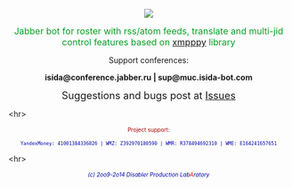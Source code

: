 <p align='center'>
<img src='http://osiris-bot.googlecode.com/files/osiris_logo.png' />
</p>
<p align='center'><font color='#00a020' size='3'>Jabber bot for roster with rss/atom feeds, translate and multi-jid control features based on <a href='http://xmpppy.sourceforge.net/'>xmpppy</a> library</font></p>
<p align='center'>Support conferences:</p>
<p align='center'><b>isida@conference.jabber.ru | sup@muc.isida-bot.com</b></p>
<p align='center'><font size='4'>Suggestions and bugs post at <a href='http://code.google.com/p/osiris-bot/issues/list'>Issues</a></font></p>


&lt;hr&gt;


<p align='center'><font color='#aa0000' size='1'>Project support:</font></p>
<p align='center'><font color='#0000aa' size='1'><code>YandexMoney: 41001384336826 | WMZ: Z392970180590 | WMR: R378494692310 | WME: E164241657651</code></font></p>


&lt;hr&gt;


<p align='center'><i><font color='#0000aa' size='1'>(c) 2oo9-2o14 Disabler Production Lab</font><font color='#ff0000' size='1'>A</font><font color='#0000aa' size='1'>ratory</font></i></p>


